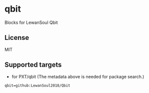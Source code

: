 # qbit

Blocks for LewanSoul Qbit

## License

MIT

## Supported targets

* for PXT/qbit
(The metadata above is needed for package search.)

```package
qbit=github:LewanSoul2018/Qbit
```

